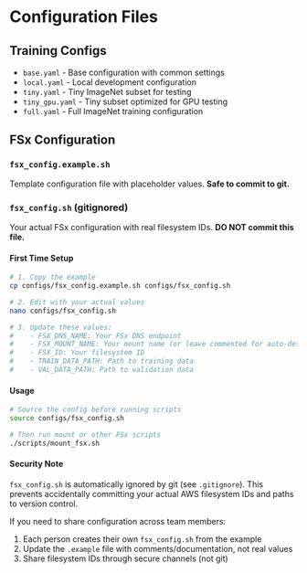 # Configuration Files

## Training Configs

- `base.yaml` - Base configuration with common settings
- `local.yaml` - Local development configuration
- `tiny.yaml` - Tiny ImageNet subset for testing
- `tiny_gpu.yaml` - Tiny subset optimized for GPU testing
- `full.yaml` - Full ImageNet training configuration

## FSx Configuration

### `fsx_config.example.sh`
Template configuration file with placeholder values. **Safe to commit to git.**

### `fsx_config.sh` (gitignored)
Your actual FSx configuration with real filesystem IDs. **DO NOT commit this file.**

#### First Time Setup

```bash
# 1. Copy the example
cp configs/fsx_config.example.sh configs/fsx_config.sh

# 2. Edit with your actual values
nano configs/fsx_config.sh

# 3. Update these values:
#    - FSX_DNS_NAME: Your FSx DNS endpoint
#    - FSX_MOUNT_NAME: Your mount name (or leave commented for auto-detect)
#    - FSX_ID: Your filesystem ID
#    - TRAIN_DATA_PATH: Path to training data
#    - VAL_DATA_PATH: Path to validation data
```

#### Usage

```bash
# Source the config before running scripts
source configs/fsx_config.sh

# Then run mount or other FSx scripts
./scripts/mount_fsx.sh
```

#### Security Note

`fsx_config.sh` is automatically ignored by git (see `.gitignore`). This prevents accidentally committing your actual AWS filesystem IDs and paths to version control.

If you need to share configuration across team members:
1. Each person creates their own `fsx_config.sh` from the example
2. Update the `.example` file with comments/documentation, not real values
3. Share filesystem IDs through secure channels (not git)
